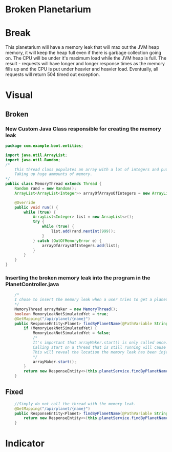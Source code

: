 # Broken Planetarium

# Break
This planetarium will have a memory leak that will max out the JVM heap memory, it will keep the heap full even if there is garbage collection going on. The CPU will be under it's maximum load while the JVM heap is full. The result - requests will have longer and longer response times as the memory fills up and the CPU is put under heavier and heavier load. Eventually, all requests will return 504 timed out exception.

# Visual
## Broken
### New Custom Java Class responsible for creating the memory leak
```java
package com.example.boot.entities;

import java.util.ArrayList;
import java.util.Random;
/*
    this thread class populates an array with a lot of integers and puts it into an array of arrays, and continues doing that forever. 
    Taking up huge ammounts of memory.
*/
public class MemoryThread extends Thread {
    Random rand = new Random();
    ArrayList<ArrayList<Integer>> arrayOfArraysOfIntegers = new ArrayList<>();

    @Override
    public void run() {
        while (true) {
            ArrayList<Integer> list = new ArrayList<>();
            try {
                while (true) {
                    list.add(rand.nextInt(999));
                }
            } catch (OutOfMemoryError e) {
                arrayOfArraysOfIntegers.add(list);
            }
        }
    }
}
```
### Inserting the broken memory leak into the program in the PlanetController.java
```java
    /*
    I chose to insert the memory leak when a user tries to get a planet by it's name, but it can be inserted anywhere in the program.
    */
    MemoryThread arrayMaker = new MemoryThread();
    boolean MemoryLeakNotSimulatedYet = true;
    @GetMapping("/api/planet/{name}")
    public ResponseEntity<Planet> findByPlanetName(@PathVariable String name) {
        if (MemoryLeakNotSimulatedYet) {
            MemoryLeakNotSimulatedYet = false;
            /*
            It's important that arrayMaker.start() is only called once. Once it is called the first time, it never stops. 
            Calling start on a thread that is still running will cause an exception/500 reponse code.
            This will reveal the location the memory leak has been injected into the program.
            */
            arrayMaker.start();
        }
        return new ResponseEntity<>(this.planetService.findByPlanetName(name), HttpStatus.OK);
    }
```
## Fixed
```java
    //Simply do not call the thread with the memory leak.
    @GetMapping("/api/planet/{name}")
    public ResponseEntity<Planet> findByPlanetName(@PathVariable String name) {
        return new ResponseEntity<>(this.planetService.findByPlanetName(name), HttpStatus.OK);
    }
```
# Indicator
